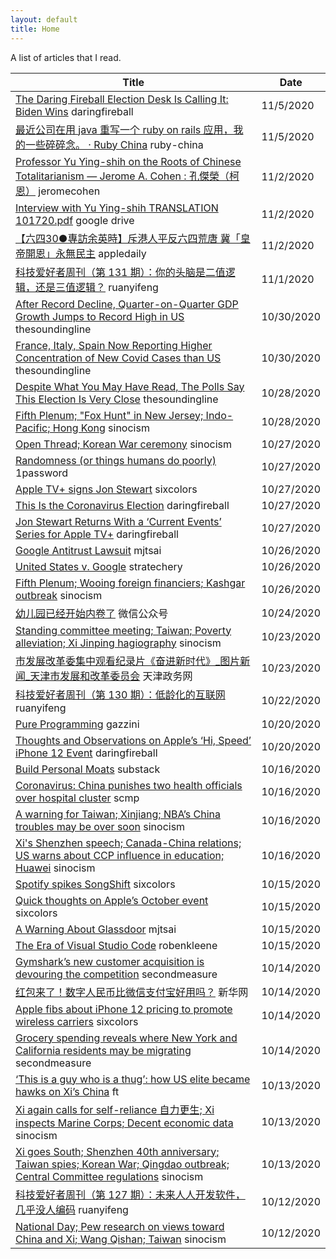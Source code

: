 ```yaml
---
layout: default
title: Home
---
```


A list of articles that I read.

<table class="table table-sm">
  <thead class="thead-dark">
    <tr>
      <th scope="col">Title</th>
      <th scope="col">Date</th>
    </tr>
  </thead>
  <tbody>
    <tr>
      <td><a href="https://daringfireball.net/linked/2020/11/04/df-election-desk-biden-wins">The Daring Fireball Election Desk Is Calling It: Biden Wins</a> <span class="badge badge-warning text-wrap text-left">daringfireball</span></td>
      <td>11/5/2020</td>
    </tr>
    <tr>
      <td><a href="https://ruby-china.org/topics/40526">最近公司在用 java 重写一个 ruby on rails 应用，我的一些碎碎念。 · Ruby China</a> <span class="badge badge-warning text-wrap text-left">ruby-china</span></td>
      <td>11/5/2020</td>
    </tr>
    <tr>
      <td><a href="http://www.jeromecohen.net/jerrys-blog/2020/10/24/professor-yu-ying-shih-on-the-roots-of-chinese-totalitarianism">Professor Yu Ying-shih on the Roots of Chinese Totalitarianism — Jerome A. Cohen : 孔傑榮（柯恩）</a> <span class="badge badge-warning text-wrap text-left">jeromecohen</span></td>
      <td>11/2/2020</td>
    </tr>
    <tr>
      <td><a href="https://drive.google.com/file/d/15UgW_94irZazs3gjFEhDMi6Z13sP7WB-/view">Interview with Yu Ying-shih TRANSLATION 101720.pdf</a> <span class="badge badge-warning text-wrap text-left">google drive</span></td>
      <td>11/2/2020</td>
    </tr>
    <tr>
      <td><a href="https://hk.appledaily.com/china/20190504/V2MVW4JMBNJQXSSUJP6ZP5UZSA/">【六四30●專訪余英時】斥港人平反六四荒唐 冀「皇帝開恩」永無民主</a> <span class="badge badge-warning text-wrap text-left">appledaily</span></td>
      <td>11/2/2020</td>
    </tr>
    <tr>
      <td><a href="http://www.ruanyifeng.com/blog/2020/10/weekly-issue-131.html">科技爱好者周刊（第 131 期）：你的头脑是二值逻辑，还是三值逻辑？</a> <span class="badge badge-warning text-wrap text-left">ruanyifeng</span></td>
      <td>11/1/2020</td>
    </tr>
    <tr>
      <td><a href="https://thesoundingline.com/after-record-decline-quarter-on-quarter-gdp-growth-jumps-to-record-high-in-us/">After Record Decline, Quarter-on-Quarter GDP Growth Jumps to Record High in US</a> <span class="badge badge-warning text-wrap text-left">thesoundingline</span></td>
      <td>10/30/2020</td>
    </tr>
    <tr>
      <td><a href="https://thesoundingline.com/france-italy-spain-now-reporting-higher-concentration-of-new-covid-cases-than-us/">France, Italy, Spain Now Reporting Higher Concentration of New Covid Cases than US</a> <span class="badge badge-warning text-wrap text-left">thesoundingline</span></td>
      <td>10/30/2020</td>
    </tr>
    <tr>
      <td><a href="https://thesoundingline.com/despite-what-you-may-have-read-the-polls-say-this-election-is-very-close/">Despite What You May Have Read, The Polls Say This Election Is Very Close</a> <span class="badge badge-warning text-wrap text-left">thesoundingline</span></td>
      <td>10/28/2020</td>
    </tr>
    <tr>
      <td><a href="https://sinocism.com/p/fifth-plenum-fox-hunt-in-new-jersey">Fifth Plenum; "Fox Hunt" in New Jersey; Indo-Pacific; Hong Kong</a> <span class="badge badge-warning text-wrap text-left">sinocism</span></td>
      <td>10/28/2020</td>
    </tr>
    <tr>
      <td><a href="https://sinocism.com/p/open-thread-korean-war-ceremony/comments">Open Thread; Korean War ceremony</a> <span class="badge badge-warning text-wrap text-left">sinocism</span></td>
      <td>10/27/2020</td>
    </tr>
    <tr>
      <td><a href="https://blog.1password.com/randomness-or-things-humans-do-poorly/">Randomness (or things humans do poorly)</a> <span class="badge badge-warning text-wrap text-left">1password</span></td>
      <td>10/27/2020</td>
    </tr>
    <tr>
      <td><a href="https://sixcolors.com/link/2020/10/apple-tv-signs-jon-stewart/">Apple TV+ signs Jon Stewart</a> <span class="badge badge-warning text-wrap text-left">sixcolors</span></td>
      <td>10/27/2020</td>
    </tr>
    <tr>
      <td><a href="https://daringfireball.net/linked/2020/10/28/the-coronavirus-election">This Is the Coronavirus Election</a> <span class="badge badge-warning text-wrap text-left">daringfireball</span></td>
      <td>10/27/2020</td>
    </tr>
    <tr>
      <td><a href="https://daringfireball.net/linked/2020/10/28/stewart-apple-tv-plus">Jon Stewart Returns With a ‘Current Events’ Series for Apple TV+</a> <span class="badge badge-warning text-wrap text-left">daringfireball</span></td>
      <td>10/27/2020</td>
    </tr>
    <tr>
      <td><a href="https://mjtsai.com/blog/2020/10/23/google-antitrust-lawsuit/">Google Antitrust Lawsuit</a> <span class="badge badge-warning text-wrap text-left">mjtsai</span></td>
      <td>10/26/2020</td>
    </tr>
    <tr>
      <td><a href="https://stratechery.com/2020/united-states-v-google/">United States v. Google</a> <span class="badge badge-warning text-wrap text-left">stratechery</span></td>
      <td>10/26/2020</td>
    </tr>
    <tr>
      <td><a href="https://sinocism.com/p/fifth-plenum-wooing-foreign-financiers">Fifth Plenum; Wooing foreign financiers; Kashgar outbreak</a> <span class="badge badge-warning text-wrap text-left">sinocism</span></td>
      <td>10/26/2020</td>
    </tr>
    <tr>
      <td><a href="https://mp.weixin.qq.com/s?__biz=MzAxOTMxNTUxNw==&mid=2651223120&idx=1&sn=0a6c7f3f4b084014acae273e4b813254">幼儿园已经开始内卷了</a> <span class="badge badge-warning text-wrap text-left">微信公众号</span></td>
      <td>10/24/2020</td>
    </tr>
    <tr>
      <td><a href="https://sinocism.com/p/standing-committee-meeting-taiwan">Standing committee meeting; Taiwan; Poverty alleviation; Xi Jinping hagiography</a> <span class="badge badge-warning text-wrap text-left">sinocism</span></td>
      <td>10/23/2020</td>
    </tr>
    <tr>
      <td><a href="http://fzgg.tj.gov.cn/xxfb/xwxx/tpxw/202009/t20200910_3652368.html">市发展改革委集中观看纪录片《奋进新时代》_图片新闻_天津市发展和改革委员会</a> <span class="badge badge-warning text-wrap text-left">天津政务网</span></td>
      <td>10/23/2020</td>
    </tr>
    <tr>
      <td><a href="http://www.ruanyifeng.com/blog/2020/10/weekly-issue-130.html">科技爱好者周刊（第 130 期）：低龄化的互联网</a> <span class="badge badge-warning text-wrap text-left">ruanyifeng</span></td>
      <td>10/22/2020</td>
    </tr>
    <tr>
      <td><a href="https://gazzini.com/essays/posts/pp/">Pure Programming</a> <span class="badge badge-warning text-wrap text-left">gazzini</span></td>
      <td>10/20/2020</td>
    </tr>
    <tr>
      <td><a href="https://daringfireball.net/2020/10/thoughts_and_observations_on_apples_hi_speed_iphone_12_event">Thoughts and Observations on Apple’s ‘Hi, Speed’ iPhone 12 Event</a> <span class="badge badge-warning text-wrap text-left">daringfireball</span></td>
      <td>10/20/2020</td>
    </tr>
    <tr>
      <td><a href="https://eriktorenberg.substack.com/p/build-personal-moats">Build Personal Moats</a> <span class="badge badge-warning text-wrap text-left">substack</span></td>
      <td>10/16/2020</td>
    </tr>
    <tr>
      <td><a href="https://www.scmp.com/news/china/society/article/3105672/coronavirus-two-health-officials-china-stood-down-after-cluster">Coronavirus: China punishes two health officials over hospital cluster</a> <span class="badge badge-warning text-wrap text-left">scmp</span></td>
      <td>10/16/2020</td>
    </tr>
    <tr>
      <td><a href="https://sinocism.com/p/a-warning-for-taiwan-xinjiang-nbas">A warning for Taiwan; Xinjiang; NBA’s China troubles may be over soon</a> <span class="badge badge-warning text-wrap text-left">sinocism</span></td>
      <td>10/16/2020</td>
    </tr>
    <tr>
      <td><a href="https://sinocism.com/p/xis-shenzhen-speech-canada-china">Xi's Shenzhen speech; Canada-China relations; US warns about CCP influence in education; Huawei</a> <span class="badge badge-warning text-wrap text-left">sinocism</span></td>
      <td>10/16/2020</td>
    </tr>
    <tr>
      <td><a href="https://sixcolors.com/link/2020/10/spotify-spikes-songshift/">Spotify spikes SongShift</a> <span class="badge badge-warning text-wrap text-left">sixcolors</span></td>
      <td>10/15/2020</td>
    </tr>
    <tr>
      <td><a href="https://sixcolors.com/post/2020/10/quick-thoughts-on-apples-october-event/">Quick thoughts on Apple’s October event</a> <span class="badge badge-warning text-wrap text-left">sixcolors</span></td>
      <td>10/15/2020</td>
    </tr>
    <tr>
      <td><a href="https://mjtsai.com/blog/2020/10/15/a-warning-about-glassdoor/">A Warning About Glassdoor</a> <span class="badge badge-warning text-wrap text-left">mjtsai</span></td>
      <td>10/15/2020</td>
    </tr>
    <tr>
      <td><a href="https://blog.robenkleene.com/2020/09/21/the-era-of-visual-studio-code/">The Era of Visual Studio Code</a> <span class="badge badge-warning text-wrap text-left">robenkleene</span></td>
      <td>10/15/2020</td>
    </tr>
    <tr>
      <td><a href="https://secondmeasure.com/datapoints/gymsharks-new-customer-acquisition-is-devouring-the-competition/">Gymshark’s new customer acquisition is devouring the competition</a> <span class="badge badge-warning text-wrap text-left">secondmeasure</span></td>
      <td>10/14/2020</td>
    </tr>
    <tr>
      <td><a href="http://www.xinhuanet.com/fortune/2020-10/15/c_1126612243.htm">红包来了！数字人民币比微信支付宝好用吗？</a> <span class="badge badge-warning text-wrap text-left">新华网</span></td>
      <td>10/14/2020</td>
    </tr>
    <tr>
      <td><a href="https://sixcolors.com/post/2020/10/apple-fibs-about-iphone-12-pricing-to-promote-wireless-carriers/">Apple fibs about iPhone 12 pricing to promote wireless carriers</a> <span class="badge badge-warning text-wrap text-left">sixcolors</span></td>
      <td>10/14/2020</td>
    </tr>
    <tr>
      <td><a href="https://secondmeasure.com/datapoints/grocery-spending-by-state/">Grocery spending reveals where New York and California residents may be migrating</a> <span class="badge badge-warning text-wrap text-left">secondmeasure</span></td>
      <td>10/14/2020</td>
    </tr>
    <tr>
      <td><a href="https://www.ft.com/content/75ce186e-41f7-4a9c-bff9-0f502c81e456">‘This is a guy who is a thug’: how US elite became hawks on Xi’s China</a> <span class="badge badge-warning text-wrap text-left">ft</span></td>
      <td>10/13/2020</td>
    </tr>
    <tr>
      <td><a href="https://sinocism.com/p/xi-again-calls-for-self-reliance">Xi again calls for self-reliance 自力更生; Xi inspects Marine Corps; Decent economic data</a> <span class="badge badge-warning text-wrap text-left">sinocism</span></td>
      <td>10/13/2020</td>
    </tr>
    <tr>
      <td><a href="https://sinocism.com/p/xi-goes-south-shenzhen-40th-anniversary">Xi goes South; Shenzhen 40th anniversary; Taiwan spies; Korean War; Qingdao outbreak; Central Committee regulations</a> <span class="badge badge-warning text-wrap text-left">sinocism</span></td>
      <td>10/13/2020</td>
    </tr>
    <tr>
      <td><a href="http://www.ruanyifeng.com/blog/2020/09/weekly-issue-127.html">科技爱好者周刊（第 127 期）：未来人人开发软件，几乎没人编码</a> <span class="badge badge-warning text-wrap text-left">ruanyifeng</span></td>
      <td>10/12/2020</td>
    </tr>
    <tr>
      <td><a href="https://sinocism.com/p/national-day-pew-research-on-views">National Day; Pew research on views toward China and Xi; Wang Qishan; Taiwan</a> <span class="badge badge-warning text-wrap text-left">sinocism</span></td>
      <td>10/12/2020</td>
    </tr>

  </tbody>
</table>
